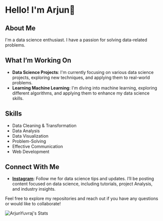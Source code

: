 # Hello! I'm Arjun👋

## About Me

I'm a data science enthusiast. I have a passion for solving data-related problems.

## What I’m Working On

- **Data Science Projects**: I'm currently focusing on various data science projects, exploring new techniques, and applying them to real-world problems.
- **Learning Machine Learning**: I'm diving into machine learning, exploring different algorithms, and applying them to enhance my data science skills.

## Skills

- Data Cleaning & Transformation
- Data Analysis
- Data Visualization
- Problem-Solving
- Effective Communication
- Web Development

## Connect With Me

- **[Instagram](https://www.instagram.com/data2decisions?igsh=MWhtNGNkeXNtN3lueQ%3D%3D&utm_source=qr)**: Follow me for data science tips and updates. I’ll be posting content focused on data science, including tutorials, project Analysis, and industry insights.

Feel free to explore my repositories and reach out if you have any questions or would like to collaborate!

![ArjunYuvraj's Stats](https://github-readme-stats.vercel.app/api?username=ArjunYuvraj&theme=nightowl&show_icons=true&hide_border=false&count_private=true)

<!---
ArjunYuvraj/ArjunYuvraj is a ✨ special ✨ repository because its `README.md` (this file) appears on your GitHub profile.
You can click the Preview link to take a look at your changes.
--->
